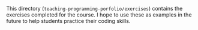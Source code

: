 This directory (`teaching-programming-porfolio/exercises`) contains the exercises completed for the course. I hope to use these as examples in the future to help students practice their coding skills.
